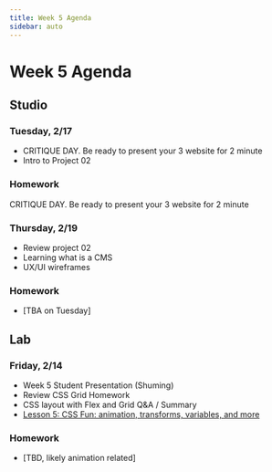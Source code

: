 ```yaml
---
title: Week 5 Agenda
sidebar: auto
---
```


# Week 5 Agenda

## Studio

### Tuesday, 2/17

- CRITIQUE DAY. Be ready to present your 3 website for 2 minute
- Intro to Project 02

### Homework

CRITIQUE DAY. Be ready to present your 3 website for 2 minute

### Thursday, 2/19

- Review project 02
- Learning what is a CMS
- UX/UI wireframes

### Homework

- [TBA on Tuesday]

## Lab

### Friday, 2/14

- Week 5 Student Presentation (Shuming)
- Review CSS Grid Homework
- CSS layout with Flex and Grid Q&A / Summary
- [Lesson 5: CSS Fun: animation, transforms, variables, and more](../lessons/lab/lesson-5-disabled)

### Homework

- [TBD, likely animation related]
